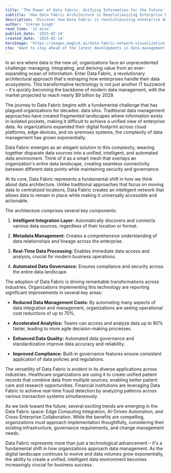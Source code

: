 ```yaml
---
title: 'The Power of Data Fabric: Unifying Information for the Future'
subtitle: 'How Data Fabric Architecture is Revolutionizing Enterprise Data Management'
description: 'Discover how Data Fabric is revolutionizing enterprise data management by creating a unified, intelligent network that seamlessly connects disparate data sources while maintaining security and governance. With the market projected to reach $9 billion by 2029, learn why this transformative technology is becoming essential for modern businesses.'
author: 'Vikram Singh'
read_time: '12 mins'
publish_date: '2025-02-14'
created_date: '2025-02-14'
heroImage: 'https://images.magick.ai/data-fabric-network-visualization.jpg'
cta: 'Want to stay ahead of the latest developments in data management and enterprise architecture? Follow us on LinkedIn for exclusive insights, expert analysis, and updates on how Data Fabric is transforming the business landscape.'
---
```


In an era where data is the new oil, organizations face an unprecedented challenge: managing, integrating, and deriving value from an ever-expanding ocean of information. Enter Data Fabric, a revolutionary architectural approach that's reshaping how enterprises handle their data ecosystems. This transformative technology is not just another IT buzzword – it's quickly becoming the backbone of modern data management, with the market projected to reach nearly $9 billion by 2029.

The journey to Data Fabric begins with a fundamental challenge that has plagued organizations for decades: data silos. Traditional data management approaches have created fragmented landscapes where information exists in isolated pockets, making it difficult to achieve a unified view of enterprise data. As organizations expanded their digital footprint across cloud platforms, edge devices, and on-premises systems, the complexity of data management has grown exponentially.

Data Fabric emerges as an elegant solution to this complexity, weaving together disparate data sources into a unified, intelligent, and automated data environment. Think of it as a smart mesh that overlays an organization's entire data landscape, creating seamless connectivity between different data points while maintaining security and governance.

At its core, Data Fabric represents a fundamental shift in how we think about data architecture. Unlike traditional approaches that focus on moving data to centralized locations, Data Fabric creates an intelligent network that allows data to remain in place while making it universally accessible and actionable.

The architecture comprises several key components:

1. **Intelligent Integration Layer:** Automatically discovers and connects various data sources, regardless of their location or format.

2. **Metadata Management:** Creates a comprehensive understanding of data relationships and lineage across the enterprise.

3. **Real-Time Data Processing:** Enables immediate data access and analysis, crucial for modern business operations.

4. **Automated Data Governance:** Ensures compliance and security across the entire data landscape.

The adoption of Data Fabric is driving remarkable transformations across industries. Organizations implementing this technology are reporting significant improvements in several key areas:

- **Reduced Data Management Costs:** By automating many aspects of data integration and management, organizations are seeing operational cost reductions of up to 70%.

- **Accelerated Analytics:** Teams can access and analyze data up to 80% faster, leading to more agile decision-making processes.

- **Enhanced Data Quality:** Automated data governance and standardization improve data accuracy and reliability.

- **Improved Compliance:** Built-in governance features ensure consistent application of data policies and regulations.

The versatility of Data Fabric is evident in its diverse applications across industries. Healthcare organizations are using it to create unified patient records that combine data from multiple sources, enabling better patient care and research opportunities. Financial institutions are leveraging Data Fabric to achieve real-time fraud detection by analyzing patterns across various transaction systems simultaneously.

As we look toward the future, several exciting trends are emerging in the Data Fabric space: Edge Computing Integration, AI-Driven Automation, and Cross-Enterprise Collaboration. While the benefits are compelling, organizations must approach implementation thoughtfully, considering their existing infrastructure, governance requirements, and change management needs.

Data Fabric represents more than just a technological advancement – it's a fundamental shift in how organizations approach data management. As the digital landscape continues to evolve and data volumes grow exponentially, the ability to create a unified, intelligent data environment becomes increasingly crucial for business success.